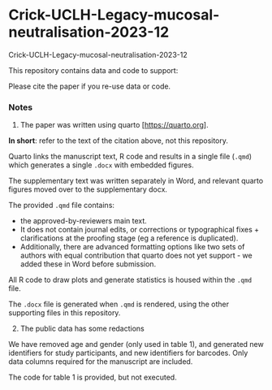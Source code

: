 # Crick-UCLH-Legacy-mucosal-neutralisation-2023-12
Crick-UCLH-Legacy-mucosal-neutralisation-2023-12

This repository contains data and code to support:

Please cite the paper if you re-use data or code.


### Notes

1. The paper was written using quarto [https://quarto.org].

__In short__: refer to the text of the citation above, not this repository.

Quarto links the manuscript text, R code and results in a single file (`.qmd`) which generates a single `.docx` with embedded figures.

The supplementary text was written separately in Word, and relevant quarto figures moved over to the supplementary docx.

The provided `.qmd` file contains:
- the approved-by-reviewers main text.
- It does not contain journal edits, or corrections or typographical fixes + clarifications at the proofing stage (eg a reference is duplicated).
- Additionally, there are advanced formatting options like two sets of authors with equal contribution that quarto does not yet support - we added these in Word before submission.

All R code to draw plots and generate statistics is housed within the `.qmd` file.

The `.docx` file is generated when `.qmd` is rendered, using the other supporting files in this repository.


2. The public data has some redactions

We have removed age and gender (only used in table 1), and generated new identifiers for study participants, and new identifiers for barcodes. Only data columns required for the manuscript are included.

The code for table 1 is provided, but not executed.
